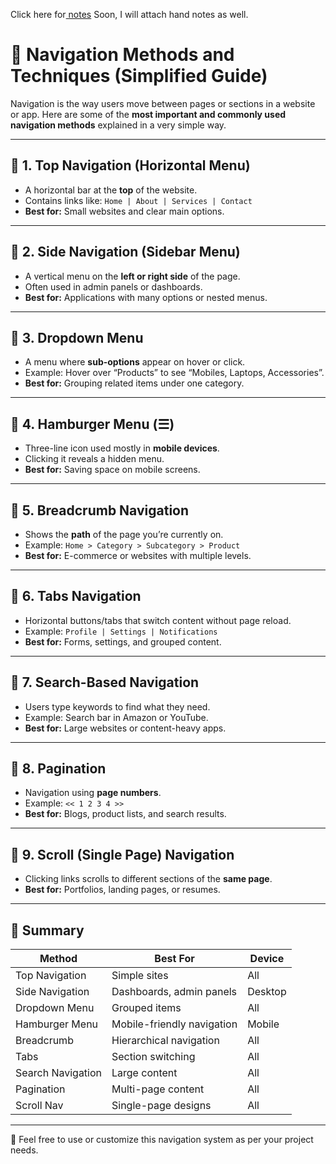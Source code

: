 Click here for[ notes](https://drive.google.com/drive/folders/1IS2cnLY4MjlZCiGBwwwV09YqDKAJwl0u?usp=sharing)
Soon, I will attach hand notes as well.


# 📘 Navigation Methods and Techniques (Simplified Guide)

Navigation is the way users move between pages or sections in a website or app. Here are some of the **most important and commonly used navigation methods** explained in a very simple way.

---

## 🔹 1. Top Navigation (Horizontal Menu)

- A horizontal bar at the **top** of the website.
- Contains links like: `Home | About | Services | Contact`
- **Best for:** Small websites and clear main options.

---

## 🔹 2. Side Navigation (Sidebar Menu)

- A vertical menu on the **left or right side** of the page.
- Often used in admin panels or dashboards.
- **Best for:** Applications with many options or nested menus.

---

## 🔹 3. Dropdown Menu

- A menu where **sub-options** appear on hover or click.
- Example: Hover over “Products” to see “Mobiles, Laptops, Accessories”.
- **Best for:** Grouping related items under one category.

---

## 🔹 4. Hamburger Menu (☰)

- Three-line icon used mostly in **mobile devices**.
- Clicking it reveals a hidden menu.
- **Best for:** Saving space on mobile screens.

---

## 🔹 5. Breadcrumb Navigation

- Shows the **path** of the page you’re currently on.
- Example: `Home > Category > Subcategory > Product`
- **Best for:** E-commerce or websites with multiple levels.

---

## 🔹 6. Tabs Navigation

- Horizontal buttons/tabs that switch content without page reload.
- Example: `Profile | Settings | Notifications`
- **Best for:** Forms, settings, and grouped content.

---

## 🔹 7. Search-Based Navigation

- Users type keywords to find what they need.
- Example: Search bar in Amazon or YouTube.
- **Best for:** Large websites or content-heavy apps.

---

## 🔹 8. Pagination

- Navigation using **page numbers**.
- Example: `<< 1 2 3 4 >>`
- **Best for:** Blogs, product lists, and search results.

---

## 🔹 9. Scroll (Single Page) Navigation

- Clicking links scrolls to different sections of the **same page**.
- **Best for:** Portfolios, landing pages, or resumes.

---

## 🧠 Summary

| Method            | Best For                        | Device          |
|-------------------|----------------------------------|-----------------|
| Top Navigation    | Simple sites                     | All             |
| Side Navigation   | Dashboards, admin panels         | Desktop         |
| Dropdown Menu     | Grouped items                    | All             |
| Hamburger Menu    | Mobile-friendly navigation       | Mobile          |
| Breadcrumb        | Hierarchical navigation          | All             |
| Tabs              | Section switching                | All             |
| Search Navigation | Large content                    | All             |
| Pagination        | Multi-page content               | All             |
| Scroll Nav        | Single-page designs              | All             |

---

📌 Feel free to use or customize this navigation system as per your project needs.
